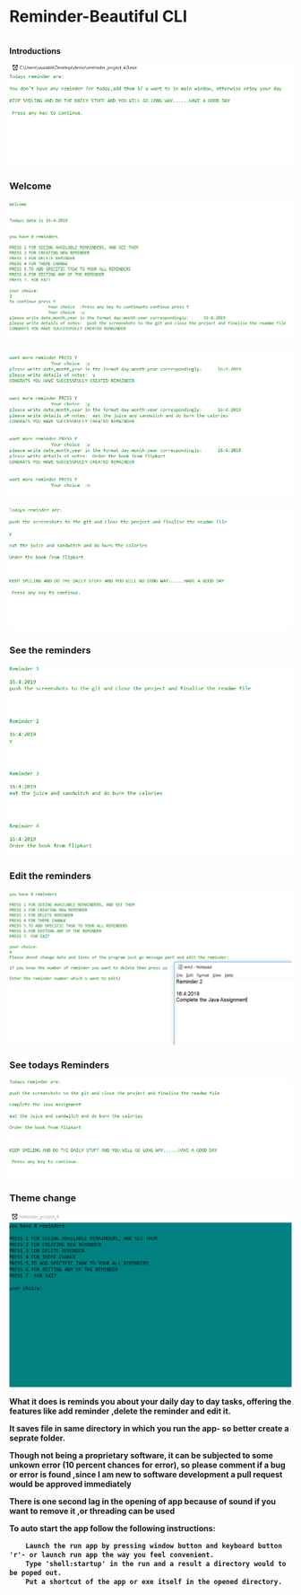 # Reminder-Beautiful CLI
<br>
<b>Introductions<b>
<p align="center">
<img src="https://github.com/Dalakoti07/Reminder_Software/blob/master/screenshots/intro.PNG"/>
</p>
<h3>Welcome</h3>
<p align="center">
<img src="https://github.com/Dalakoti07/Reminder_Software/blob/master/screenshots/one.PNG"/>
</p>
<p align="center">
<img src="https://github.com/Dalakoti07/Reminder_Software/blob/master/screenshots/two.PNG"/>
</p>
<p align="center">
<img src="https://github.com/Dalakoti07/Reminder_Software/blob/master/screenshots/three.PNG"/>
</p>
<h3>See the reminders</h3>
<p align="center">
<img src="https://github.com/Dalakoti07/Reminder_Software/blob/master/screenshots/four.PNG"/>
</p>
<h3>Edit the reminders</h3>
<p align="center">
<img src="https://github.com/Dalakoti07/Reminder_Software/blob/master/screenshots/five.PNG"/>
</p>
<h3>See todays Reminders</h3>
<p align="center">
<img src="https://github.com/Dalakoti07/Reminder_Software/blob/master/screenshots/six.PNG"/>
</p>
<h3>Theme change</h3>
<p align="center">
<img src="https://github.com/Dalakoti07/Reminder_Software/blob/master/screenshots/oneGif.gif"/>
</p>
What it does is reminds you about your daily day to day tasks, offering the features
like add reminder ,delete the reminder and edit it.

It saves file in same directory in which you run the app- so better create a seprate folder.

Though not being a proprietary software, it can be subjected to some unkown error (10 percent chances for error), so please comment if a bug or error is found ,since I am new to software development a pull request would be approved immediately 

There is one second lag in the opening of app because of sound if you want to remove it ,or threading can be used

To auto start the app follow the following instructions:

		Launch the run app by pressing window button and keyboard button 'r'- or launch run app the way you feel convenient.
		Type 'shell:startup' in the run and a result a directory would to be poped out.
		Put a shortcut of the app or exe itself in the opened directory.

